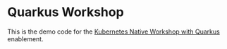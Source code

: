 # Quarkus Workshop
This is the demo code for the [Kubernetes Native Workshop with Quarkus](https://github.com/wpernath/ocp-quarkus-workshop) enablement. 

